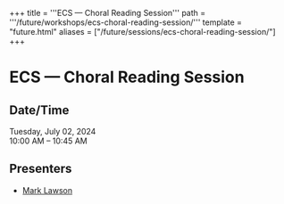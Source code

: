 +++
title = '''ECS — Choral Reading Session'''
path = '''/future/workshops/ecs-choral-reading-session/'''
template = "future.html"
aliases = ["/future/sessions/ecs-choral-reading-session/"]
+++

<h1>ECS — Choral Reading Session</h1>

<h2>Date/Time</h2>
<p>Tuesday, July 02, 2024<br>
10:00 AM – 10:45 AM</p>
<h2>Presenters</h2>
<ul>
<li><a href="/future/presenters/mark-lawson/">Mark Lawson</a></li>
</ul>

